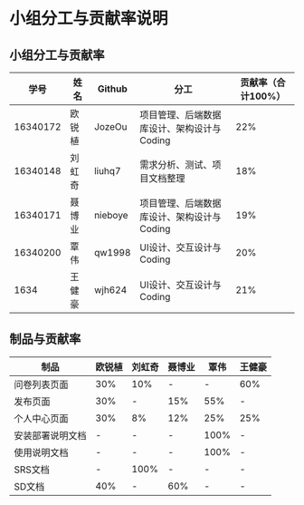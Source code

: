 # 小组分工与贡献率说明

## 小组分工与贡献率

| 学号 | 姓名 | Github | 分工 | 贡献率（合计100%） |
| ---- | ---- | ---- | ---- | ---- |
| 16340172 | 欧锐植 | JozeOu | 项目管理、后端数据库设计、架构设计与 Coding | 22% |
| 16340148 | 刘虹奇 | liuhq7 | 需求分析、测试、项目文档整理 | 18% |
| 16340171 | 聂博业 | nieboye | 项目管理、后端数据库设计、架构设计与 Coding | 19% |
| 16340200 | 覃伟 | qw1998 | UI设计、交互设计与Coding | 20% |
| 1634 | 王健豪 | wjh624 | UI设计、交互设计与Coding | 21% |

## 制品与贡献率

| 制品 | 欧锐植 | 刘虹奇 | 聂博业 | 覃伟 | 王健豪 |
| --- | --- | --- | --- | --- | --- | 
| 问卷列表页面 | 30% | 10% | - | - | 60% |
| 发布页面 | 30% | - | 15% | 55% | - |
| 个人中心页面 | 30% | 8% | 12% | 25% | 25% |
| 安装部署说明文档 | - | - | - | 100% | - |
| 使用说明文档 | - | - | - | 100% | - |
| SRS文档 | - | 100% | - | - | - |
| SD文档 | 40% | - | 60% | - | - |
